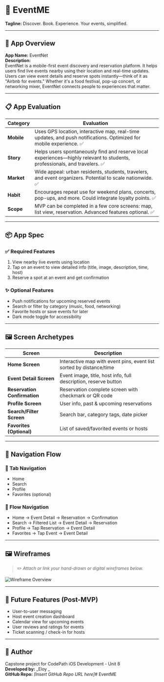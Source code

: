 # 📱 EventME

**Tagline:** Discover. Book. Experience. Your events, simplified.

---

## 📝 App Overview

**App Name:** EventNet  
**Description:**  
EventNet is a mobile-first event discovery and reservation platform. It helps users find live events nearby using their location and real-time updates. Users can view event details and reserve spots instantly—think of it as "Airbnb for events." Whether it's a food festival, pop-up concert, or networking mixer, EventNet connects people to experiences that matter.

---

## 📋 App Evaluation

| Category   | Evaluation                                                                                                                |
| ---------- | ------------------------------------------------------------------------------------------------------------------------- |
| **Mobile** | Uses GPS location, interactive map, real-time updates, and push notifications. Optimized for mobile experience. ✅         |
| **Story**  | Helps users spontaneously find and reserve local experiences—highly relevant to students, professionals, and travelers. ✅ |
| **Market** | Wide appeal: urban residents, students, travelers, and event organizers. Potential to scale nationwide. ✅                 |
| **Habit**  | Encourages repeat use for weekend plans, concerts, pop-ups, and more. Could integrate loyalty points. ✅                   |
| **Scope**  | MVP can be completed in a few core screens: map, list view, reservation. Advanced features optional. ✅                    |

---

## 📦 App Spec

### ✅ Required Features

1. View nearby live events using location
2. Tap on an event to view detailed info (title, image, description, time, host)
3. Reserve a spot at an event and get confirmation

### ✨ Optional Features

- Push notifications for upcoming reserved events
- Search or filter by category (music, food, networking)
- Favorite hosts or save events for later
- Dark mode toggle for accessibility

---

## 🖼️ Screen Archetypes

| Screen                       | Description                                                         |
| ---------------------------- | ------------------------------------------------------------------- |
| **Home Screen**              | Interactive map with event pins, event list sorted by distance/time |
| **Event Detail Screen**      | Event image, title, host info, full description, reserve button     |
| **Reservation Confirmation** | Reservation complete screen with checkmark or QR code               |
| **Profile Screen**           | User info, past & upcoming reservations                             |
| **Search/Filter Screen**     | Search bar, category tags, date picker                              |
| **Favorites (Optional)**     | List of saved/favorited events or hosts                             |

---

## 🔀 Navigation Flow

### 🧭 Tab Navigation

- Home
- Search
- Profile
- Favorites (optional)

### 📲 Flow Navigation

- Home → Event Detail → Reservation → Confirmation
- Search → Filtered List → Event Detail → Reservation
- Profile → Tap Reservation → Event Detail
- Favorites → Tap Event → Event Detail

---

## 🖼️ Wireframes

> ✏️ _Attach or link your hand-drawn or digital wireframes below._

![Wireframe Overview](wireframes/wireframe.jpg)

---

## 🚀 Future Features (Post-MVP)

- User-to-user messaging
- Host event creation dashboard
- Calendar view for upcoming events
- User reviews and ratings for events
- Ticket scanning / check-in for hosts

---

## 🧠 Author

Capstone project for CodePath iOS Development - Unit 8  
**Developed by:** _Eloy _  
**GitHub Repo:** _[Insert GitHub Repo URL here]_# EventME

